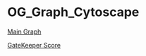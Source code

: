 # OG_Graph_Cytoscape

[Main Graph](https://physicalpixel.github.io/OG_Graph_Cytoscape/index1.html)

[GateKeeper Score](https://physicalpixel.github.io/OG_Graph_Cytoscape/index_gate.html)

